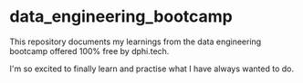 # data_engineering_bootcamp

This repository documents my learnings from the data engineering bootcamp offered 100% free by dphi.tech.

I'm so excited to finally learn and practise what I have always wanted to do.
